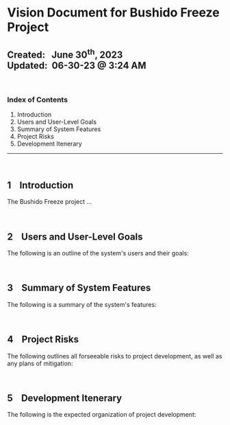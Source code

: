 # Vision Document for Bushido Freeze Project
**Created:**&nbsp;&nbsp; June 30<sup>th</sup>, 2023  
**Updated:**&nbsp; 06-30-23 @ 3:24 AM
---

&nbsp;
### Index of Contents

1. Introduction
2. Users and User-Level Goals
3. Summary of System Features
4. Project Risks
5. Development Itenerary

---


&nbsp;
## 1 &nbsp;&nbsp; Introduction

The Bushido Freeze project ...


&nbsp;
## 2 &nbsp;&nbsp; Users and User-Level Goals

The following is an outline of the system's users and their goals:


&nbsp;
## 3 &nbsp;&nbsp; Summary of System Features

The following is a summary of the system's features:


&nbsp;
## 4 &nbsp;&nbsp; Project Risks

The following outlines all forseeable risks to project development, as well as any plans of mitigation:


&nbsp;
## 5 &nbsp;&nbsp; Development Itenerary

The following is the expected organization of project development:
